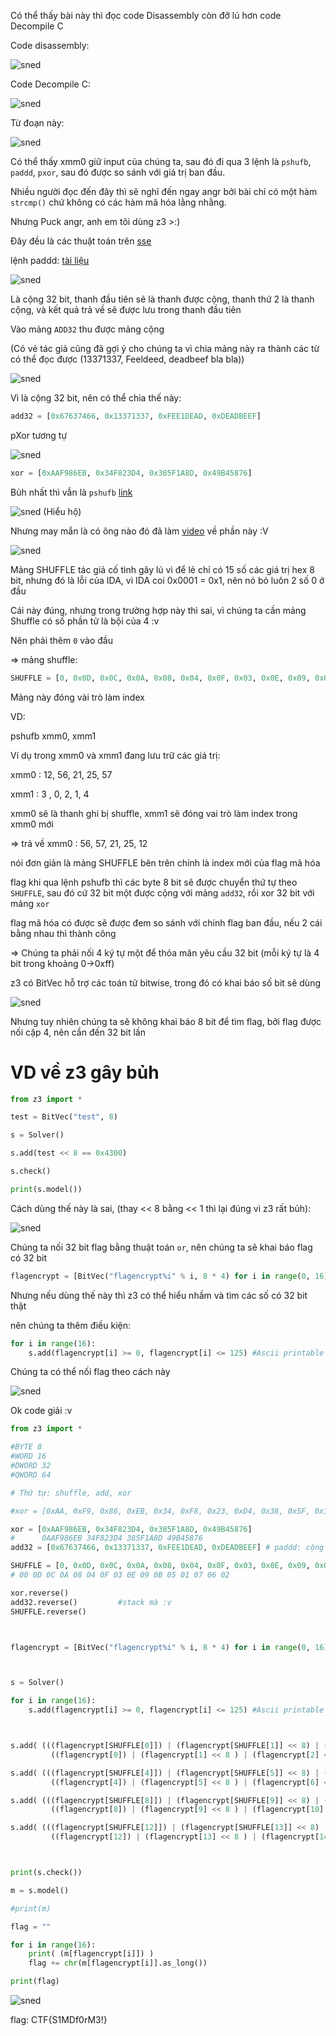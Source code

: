 Có thể thấy bài này thì đọc code Disassembly còn đỡ lú hơn code Decompile C

Code disassembly:

![sned](https://user-images.githubusercontent.com/101321172/160092563-a7e617bb-df65-486c-9c1e-729430c75a28.jpg)

Code Decompile C:

![sned](https://user-images.githubusercontent.com/101321172/160092654-3b9a6f59-726e-45de-a793-b3b2c5ba4567.jpg)

Từ đoạn này: 

![sned](https://user-images.githubusercontent.com/101321172/160092764-6c5a2e03-2b7b-4c38-ad1a-a6266ebfe3df.jpg)

Có thể thấy xmm0 giữ input của chúng ta, sau đó đi qua 3 lệnh là ```pshufb```, ```paddd```, ```pxor```, sau đó được so sánh với giá trị ban đầu.

Nhiều người đọc đến đây thì sẽ nghĩ đến ngay angr bởi bài chỉ có một hàm ```strcmp()``` chứ không có các hàm mã hóa lằng nhằng.

Nhưng Puck angr, anh em tôi dùng z3 >:)

Đây đều là các thuật toán trên [sse](https://stackoverflow.com/questions/44299401/difference-between-mmx-and-xmm-register)

lệnh paddd: [tài liệu](https://www.felixcloutier.com/x86/paddb:paddw:paddd:paddq)

![sned](https://user-images.githubusercontent.com/101321172/160093907-8fb62315-ffb7-42f2-9ef8-e276a74130ad.jpg)

Là cộng 32 bit, thanh đầu tiên sẽ là thanh được cộng, thanh thứ 2 là thanh cộng, và kết quả trả về sẽ được lưu trong thanh đầu tiên

Vào mảng ```ADD32``` thu được mảng cộng

(Có vẻ tác giả cũng đã gợi ý cho chúng ta vì chia mảng này ra thành các từ có thể đọc được (13371337, Feeldeed, deadbeef bla bla))

![sned](https://user-images.githubusercontent.com/101321172/160094174-3fa724aa-51a2-48e6-86be-eb9fe14b8460.jpg)

Vì là cộng 32 bit, nên có thể chia thế này:

```python
add32 = [0x67637466, 0x13371337, 0xFEE1DEAD, 0xDEADBEEF]
```


pXor tương tự

![sned](https://user-images.githubusercontent.com/101321172/160096767-36318c57-dd00-4a30-bdb4-d6c85da5872d.jpg)

```python
xor = [0xAAF986EB, 0x34F823D4, 0x385F1A8D, 0x49B45876]
```

Bủh nhất thì vẫn là ```pshufb``` [link](https://www.felixcloutier.com/x86/pshufb)

![sned](https://user-images.githubusercontent.com/101321172/160096982-98e83f95-c5cc-4fd6-a0dc-12bf8d8c5f6f.jpg)
(Hiểu hộ)

Nhưng may mắn là có ông nào đó đã làm [video](https://www.youtube.com/watch?v=MOb9SZOdcXk) về phần này :V

![sned](https://user-images.githubusercontent.com/101321172/160097384-53fd65d7-d09b-4724-91c7-262d07f87bcf.jpg)

Mảng SHUFFLE tác giả cố tình gây lú vì để lẻ chỉ có 15 số các giá trị hex 8 bit, nhưng đó là lỗi của IDA, vì IDA coi 0x0001 = 0x1, nên nó bỏ luôn 2 số 0 ở đầu

Cái này đúng, nhưng trong trường hợp này thì sai, vì chúng ta cần mảng Shuffle có số phần tử là bội của 4 :v

Nên phải thêm ```0``` vào đầu

=> mảng shuffle: 

```python
SHUFFLE = [0, 0x0D, 0x0C, 0x0A, 0x08, 0x04, 0x0F, 0x03, 0x0E, 0x09, 0x0B, 0x05, 0x01, 0x07, 0x06, 0x02] # Packed Shuffle Bytes, may có cái video này :v   https://www.youtube.com/watch?v=MOb9SZOdcXk
```

Mảng này đóng vài trò làm index

VD:

pshufb xmm0, xmm1

Ví dụ trong xmm0 và xmm1 đang lưu trữ các giá trị:

xmm0 : 12, 56, 21, 25, 57

xmm1 : 3 , 0,  2,  1,  4

xmm0 sẽ là thanh ghi bị shuffle, xmm1 sẽ đóng vai trò làm index trong xmm0 mới

=> trả về xmm0 : 56, 57, 21, 25, 12

nói đơn giản là mảng SHUFFLE bên trên chính là index mới của flag mã hóa

flag khi qua lệnh pshufb thì các byte 8 bit sẽ được chuyển thứ tự theo ```SHUFFLE```, sau đó cứ 32 bit một được cộng với mảng ```add32```, rồi xor 32 bit với mảng ```xor```

flag mã hóa có được sẽ được đem so sánh với chính flag ban đầu, nếu 2 cái bằng nhau thì thành công

=> Chúng ta phải nối 4 ký tự một để thỏa mãn yêu cầu 32 bit (mỗi ký tự là 4 bit trong khoảng 0->0xff)

z3 có BitVec hỗ trợ các toán tử bitwise, trong đó có khai báo số bit sẽ dùng

![sned](https://user-images.githubusercontent.com/101321172/160098938-3a9eb714-e66d-4f8c-b290-c05057b05207.jpg)

Nhưng tuy nhiên chúng ta sẽ không khai báo 8 bit để tìm flag, bởi flag được nối cặp 4, nên cần đến 32 bit lần

# VD về z3 gây bủh

```python
from z3 import *

test = BitVec("test", 8)

s = Solver()

s.add(test << 8 == 0x4300)

s.check()

print(s.model())
```

Cách dùng thế này là sai, (thay << 8 bằng << 1 thì lại đúng vì z3 rất bủh):

![sned](https://user-images.githubusercontent.com/101321172/160099402-78f45a90-0f98-4a37-a1ad-26f325c24853.jpg)

Chúng ta nối 32 bit flag bằng thuật toán ```or```, nên chúng ta sẽ khai báo flag có 32 bit

```python
flagencrypt = [BitVec("flagencrypt%i" % i, 8 * 4) for i in range(0, 16)] # sau nối 4 cái vào với nhau
```

Nhưng nếu dùng thế này thì z3 có thể hiểu nhầm và tìm các số có 32 bit thật

nên chúng ta thêm điều kiện:

```python
for i in range(16):
	s.add(flagencrypt[i] >= 0, flagencrypt[i] <= 125) #Ascii printable zone
```

Chúng ta có thể nối flag theo cách này

![sned](https://user-images.githubusercontent.com/101321172/160100376-0188d587-27b5-42c9-99db-7c9b5a85ef14.jpg)

Ok code giải :v

```python
from z3 import *

#BYTE 8
#WORD 16
#DWORD 32
#QWORD 64

# Thứ tự: shuffle, add, xor

#xor = [0xAA, 0xF9, 0x86, 0xEB, 0x34, 0xF8, 0x23, 0xD4, 0x38, 0x5F, 0x1A, 0x8D, 0x49, 0xB4, 0x58, 0x76] # PXOR (64-bit operand) https://www.felixcloutier.com/x86/pxor 

xor = [0xAAF986EB, 0x34F823D4, 0x385F1A8D, 0x49B45876]
#      0AAF986EB 34F823D4 385F1A8D 49B45876
add32 = [0x67637466, 0x13371337, 0xFEE1DEAD, 0xDEADBEEF] # paddd: cộng 32 bit, 0xf là tối đa và chỉ có 4 bit => pack 8 cái một https://www.felixcloutier.com/x86/paddb:paddw:paddd:paddq

SHUFFLE = [0, 0x0D, 0x0C, 0x0A, 0x08, 0x04, 0x0F, 0x03, 0x0E, 0x09, 0x0B, 0x05, 0x01, 0x07, 0x06, 0x02] # Packed Shuffle Bytes, may có cái video này :v   https://www.youtube.com/watch?v=MOb9SZOdcXk
# 00 0D 0C 0A 08 04 0F 03 0E 09 0B 05 01 07 06 02

xor.reverse()
add32.reverse()			#stack mà :v
SHUFFLE.reverse()



flagencrypt = [BitVec("flagencrypt%i" % i, 8 * 4) for i in range(0, 16)] # sau nối 4 cái vào với nhau



s = Solver()

for i in range(16):
	s.add(flagencrypt[i] >= 0, flagencrypt[i] <= 125) #Ascii printable zone



s.add( (((flagencrypt[SHUFFLE[0]]) | (flagencrypt[SHUFFLE[1]] << 8) | (flagencrypt[SHUFFLE[2]] << 16) | (flagencrypt[SHUFFLE[3]] << 24)) + add32[0]) ^ xor[0] ==
		 ((flagencrypt[0]) | (flagencrypt[1] << 8 ) | (flagencrypt[2] << 16) | (flagencrypt[3] << 24)) ) 

s.add( (((flagencrypt[SHUFFLE[4]]) | (flagencrypt[SHUFFLE[5]] << 8) | (flagencrypt[SHUFFLE[6]] << 16) | (flagencrypt[SHUFFLE[7]] << 24)) + add32[1]) ^ xor[1] ==
		 ((flagencrypt[4]) | (flagencrypt[5] << 8 ) | (flagencrypt[6] << 16) | (flagencrypt[7] << 24)) ) 

s.add( (((flagencrypt[SHUFFLE[8]]) | (flagencrypt[SHUFFLE[9]] << 8) | (flagencrypt[SHUFFLE[10]] << 16) | (flagencrypt[SHUFFLE[11]] << 24)) + add32[2]) ^ xor[2] ==
		 ((flagencrypt[8]) | (flagencrypt[9] << 8 ) | (flagencrypt[10] << 16) | (flagencrypt[11] << 24)) ) 

s.add( (((flagencrypt[SHUFFLE[12]]) | (flagencrypt[SHUFFLE[13]] << 8) | (flagencrypt[SHUFFLE[14]] << 16) | (flagencrypt[SHUFFLE[15]] << 24)) + add32[3]) ^ xor[3] ==
		 ((flagencrypt[12]) | (flagencrypt[13] << 8 ) | (flagencrypt[14] << 16) | (flagencrypt[15] << 24)) ) 



print(s.check())

m = s.model()

#print(m)

flag = ""

for i in range(16):
	print( (m[flagencrypt[i]]) )
	flag += chr(m[flagencrypt[i]].as_long())

print(flag)

```
![sned](https://user-images.githubusercontent.com/101321172/160100548-9244c5e6-df1e-450b-b01c-aa601234b13e.jpg)


flag: CTF{S1MDf0rM3!}
